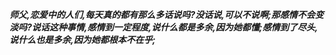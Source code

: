 ***师父,恋爱中的人们,每天真的都有那么多话说吗?没话说,可以不说啊;那感情不会变淡吗?说话这种事情,感情到一定程度,说什么都是多余,因为她都懂;感情到了尽头,说什么也是多余,因为她都根本不在乎;***